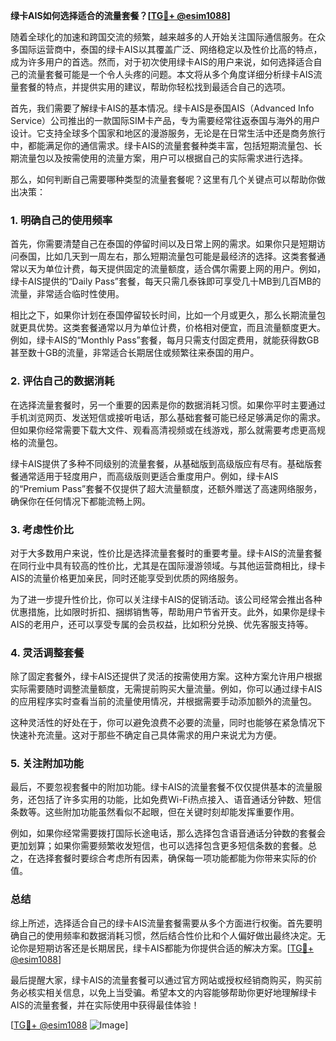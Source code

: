 **绿卡AIS如何选择适合的流量套餐？[[TG💪+ @esim1088](https://t.me/s/esim1088)]**

随着全球化的加速和跨国交流的频繁，越来越多的人开始关注国际通信服务。在众多国际运营商中，泰国的绿卡AIS以其覆盖广泛、网络稳定以及性价比高的特点，成为许多用户的首选。然而，对于初次使用绿卡AIS的用户来说，如何选择适合自己的流量套餐可能是一个令人头疼的问题。本文将从多个角度详细分析绿卡AIS流量套餐的特点，并提供实用的建议，帮助你轻松找到最适合自己的选项。

首先，我们需要了解绿卡AIS的基本情况。绿卡AIS是泰国AIS（Advanced Info Service）公司推出的一款国际SIM卡产品，专为需要经常往返泰国与海外的用户设计。它支持全球多个国家和地区的漫游服务，无论是在日常生活中还是商务旅行中，都能满足你的通信需求。绿卡AIS的流量套餐种类丰富，包括短期流量包、长期流量包以及按需使用的流量方案，用户可以根据自己的实际需求进行选择。

那么，如何判断自己需要哪种类型的流量套餐呢？这里有几个关键点可以帮助你做出决策：

### 1. **明确自己的使用频率**
   首先，你需要清楚自己在泰国的停留时间以及日常上网的需求。如果你只是短期访问泰国，比如几天到一周左右，那么短期流量包可能是最经济的选择。这类套餐通常以天为单位计费，每天提供固定的流量额度，适合偶尔需要上网的用户。例如，绿卡AIS提供的“Daily Pass”套餐，每天只需几泰铢即可享受几十MB到几百MB的流量，非常适合临时性使用。

   相比之下，如果你计划在泰国停留较长时间，比如一个月或更久，那么长期流量包就更具优势。这类套餐通常以月为单位计费，价格相对便宜，而且流量额度更大。例如，绿卡AIS的“Monthly Pass”套餐，每月只需支付固定费用，就能获得数GB甚至数十GB的流量，非常适合长期居住或频繁往来泰国的用户。

### 2. **评估自己的数据消耗**
   在选择流量套餐时，另一个重要的因素是你的数据消耗习惯。如果你平时主要通过手机浏览网页、发送短信或接听电话，那么基础套餐可能已经足够满足你的需求。但如果你经常需要下载大文件、观看高清视频或在线游戏，那么就需要考虑更高规格的流量包。

   绿卡AIS提供了多种不同级别的流量套餐，从基础版到高级版应有尽有。基础版套餐通常适用于轻度用户，而高级版则更适合重度用户。例如，绿卡AIS的“Premium Pass”套餐不仅提供了超大流量额度，还额外赠送了高速网络服务，确保你在任何情况下都能流畅上网。

### 3. **考虑性价比**
   对于大多数用户来说，性价比是选择流量套餐时的重要考量。绿卡AIS的流量套餐在同行业中具有较高的性价比，尤其是在国际漫游领域。与其他运营商相比，绿卡AIS的流量价格更加亲民，同时还能享受到优质的网络服务。

   为了进一步提升性价比，你可以关注绿卡AIS的促销活动。该公司经常会推出各种优惠措施，比如限时折扣、捆绑销售等，帮助用户节省开支。此外，如果你是绿卡AIS的老用户，还可以享受专属的会员权益，比如积分兑换、优先客服支持等。

### 4. **灵活调整套餐**
   除了固定套餐外，绿卡AIS还提供了灵活的按需使用方案。这种方案允许用户根据实际需要随时调整流量额度，无需提前购买大量流量。例如，你可以通过绿卡AIS的应用程序实时查看当前的流量使用情况，并根据需要手动添加额外的流量包。

   这种灵活性的好处在于，你可以避免浪费不必要的流量，同时也能够在紧急情况下快速补充流量。这对于那些不确定自己具体需求的用户来说尤为方便。

### 5. **关注附加功能**
   最后，不要忽视套餐中的附加功能。绿卡AIS的流量套餐不仅仅提供基本的流量服务，还包括了许多实用的功能，比如免费Wi-Fi热点接入、语音通话分钟数、短信条数等。这些附加功能虽然看似不起眼，但在关键时刻却能发挥重要作用。

   例如，如果你经常需要拨打国际长途电话，那么选择包含语音通话分钟数的套餐会更加划算；如果你需要频繁收发短信，也可以选择包含更多短信条数的套餐。总之，在选择套餐时要综合考虑所有因素，确保每一项功能都能为你带来实际的价值。

### 总结

综上所述，选择适合自己的绿卡AIS流量套餐需要从多个方面进行权衡。首先要明确自己的使用频率和数据消耗习惯，然后结合性价比和个人偏好做出最终决定。无论你是短期访客还是长期居民，绿卡AIS都能为你提供合适的解决方案。[[TG💪+ @esim1088](https://t.me/s/esim1088)]

最后提醒大家，绿卡AIS的流量套餐可以通过官方网站或授权经销商购买，购买前务必核实相关信息，以免上当受骗。希望本文的内容能够帮助你更好地理解绿卡AIS的流量套餐，并在实际使用中获得最佳体验！

[[TG💪+ @esim1088](https://t.me/s/esim1088) ![Image](https://i.postimg.cc/4NQfJmqS/Snipaste-2025-05-13-00-14-12.png)]